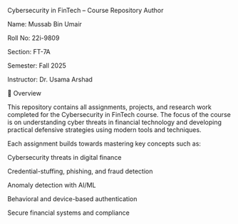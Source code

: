 Cybersecurity in FinTech – Course Repository
Author

Name: Mussab Bin Umair

Roll No: 22i-9809

Section: FT-7A

Semester: Fall 2025

Instructor: Dr. Usama Arshad

📌 Overview

This repository contains all assignments, projects, and research work completed for the Cybersecurity in FinTech course. The focus of the course is on understanding cyber threats in financial technology and developing practical defensive strategies using modern tools and techniques.

Each assignment builds towards mastering key concepts such as:

Cybersecurity threats in digital finance

Credential-stuffing, phishing, and fraud detection

Anomaly detection with AI/ML

Behavioral and device-based authentication

Secure financial systems and compliance
